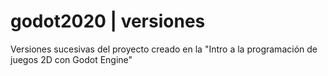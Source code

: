 # godot2020 | versiones

Versiones sucesivas del proyecto creado en la "Intro a la programación de juegos 2D con Godot Engine"


